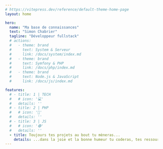 ```yaml
---
# https://vitepress.dev/reference/default-theme-home-page
layout: home

hero:
  name: "Ma base de connaissances"
  text: "Simon Chabrier"
  tagline: "Développeur fullstack"
  # actions:
  #   - theme: brand
  #     text: System & Serveur
  #     link: /docs/system/index.md
  #   - theme: brand
  #     text: Symfony & PHP
  #     link: /docs/php/index.md
  #   - theme: brand
  #     text: Node.js & JavaScript
  #     link: /docs/js/index.md

features:
  # - title: 1 | TECH
  #   # icon: '💻'
  #   details: ''
  # - title: 2 | PHP
  #   # icon: '🐘'
  #   details: ''
  # - title: 3 | JS
  #   # icon: '🟢'
  #   details: ''
  - title: Toujours tes projets au bout tu mèneras...
    details: ...dans la joie et la bonne humeur tu coderas, tes ressources tu conservas sur une documentation comme il se doit...et la force avec toi tu auras !
---
```



<script setup>
import { VPTeamMembers } from 'vitepress/theme'

const simon = [
  {
    avatar: '/avatar.jpg',
    name: 'Simon Chabrier',
    title: 'Développeur fullstack',
    links: [
      { icon: 'github', link: 'https://github.com/SimonChabrier' },
      { icon: { svg: '<svg role="img" viewBox="0 0 24 24" xmlns="http://www.w3.org/2000/svg"><title>Profil</title><path d="M12 2a5 5 0 015 5 5 5 0 01-5 5 5 5 0 01-5-5 5 5 0 015-5zm0 12c-3.866 0-7 2.015-7 4.5V20h14v-1.5c0-2.485-3.134-4.5-7-4.5z"/></svg>' }, link: 'https://simonchabrier.github.io/' }
    ]
  },
]
</script>

<style>
.profile .is-home {
    display: flex;
    align-items: center;
    justify-content: center;
    text-align: center;
}
.vp-doc .VPTeamMembers.medium.count-1 .container {
    max-width: inherit!important;
}
</style>

<VPTeamMembers size="medium" :members="simon" />

